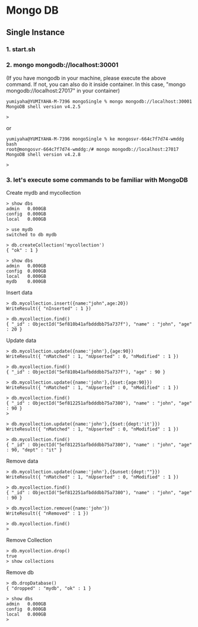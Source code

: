 # Mongo DB

## Single Instance

### 1. start.sh

### 2. mongo mongodb://localhost:30001
(If you have mongodb in your machine, please execute the above command. If not, you can also do it inside container. In this case, "mongo mongodb://localhost:27017" in your container)

```
yumiyaha@YUMIYAHA-M-7396 mongoSingle % mongo mongodb://localhost:30001  
MongoDB shell version v4.2.5

> 
```

or

```
yumiyaha@YUMIYAHA-M-7396 mongoSingle % ke mongosvr-664c7f7d74-wmddg bash
root@mongosvr-664c7f7d74-wmddg:/# mongo mongodb://localhost:27017
MongoDB shell version v4.2.8

> 
```

### 3. let's execute some commands to be familiar with MongoDB
Create mydb and mycollection
```
> show dbs
admin   0.000GB
config  0.000GB
local   0.000GB

> use mydb
switched to db mydb

> db.createCollection('mycollection')
{ "ok" : 1 }

> show dbs
admin   0.000GB
config  0.000GB
local   0.000GB
mydb    0.000GB
```

Insert data
```
> db.mycollection.insert({name:"john",age:20})
WriteResult({ "nInserted" : 1 })

> db.mycollection.find()
{ "_id" : ObjectId("5ef810b41afbdddbb75a737f"), "name" : "john", "age" : 20 }

```

Update data
```
> db.mycollection.update({name:'john'},{age:90})
WriteResult({ "nMatched" : 1, "nUpserted" : 0, "nModified" : 1 })

> db.mycollection.find()
{ "_id" : ObjectId("5ef810b41afbdddbb75a737f"), "age" : 90 }
```

```
> db.mycollection.update({name:'john'},{$set:{age:90}})
WriteResult({ "nMatched" : 1, "nUpserted" : 0, "nModified" : 1 })

> db.mycollection.find()
{ "_id" : ObjectId("5ef812251afbdddbb75a7380"), "name" : "john", "age" : 90 }
> 
```

```
> db.mycollection.update({name:'john'},{$set:{dept:'it'}})
WriteResult({ "nMatched" : 1, "nUpserted" : 0, "nModified" : 1 })

> db.mycollection.find()
{ "_id" : ObjectId("5ef812251afbdddbb75a7380"), "name" : "john", "age" : 90, "dept" : "it" }
```

Remove data
```
> db.mycollection.update({name:'john'},{$unset:{dept:""}})
WriteResult({ "nMatched" : 1, "nUpserted" : 0, "nModified" : 1 })

> db.mycollection.find()
{ "_id" : ObjectId("5ef812251afbdddbb75a7380"), "name" : "john", "age" : 90 }
```

```
> db.mycollection.remove({name:'john'})
WriteResult({ "nRemoved" : 1 })

> db.mycollection.find()
> 
```

Remove Collection
```
> db.mycollection.drop()
true
> show collections
```

Remove db
```
> db.dropDatabase()
{ "dropped" : "mydb", "ok" : 1 }

> show dbs
admin   0.000GB
config  0.000GB
local   0.000GB
> 
```
